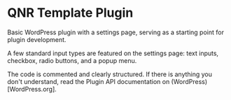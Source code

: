 # QNR Template Plugin

Basic WordPress plugin with a settings page, serving as a starting point for plugin development.

A few standard input types are featured on the settings page: text inputs, checkbox, radio buttons, and a popup menu.

The code is commented and clearly structured. If there is anything you don't understand, read the Plugin API documentation on (WordPress)[WordPress.org].

